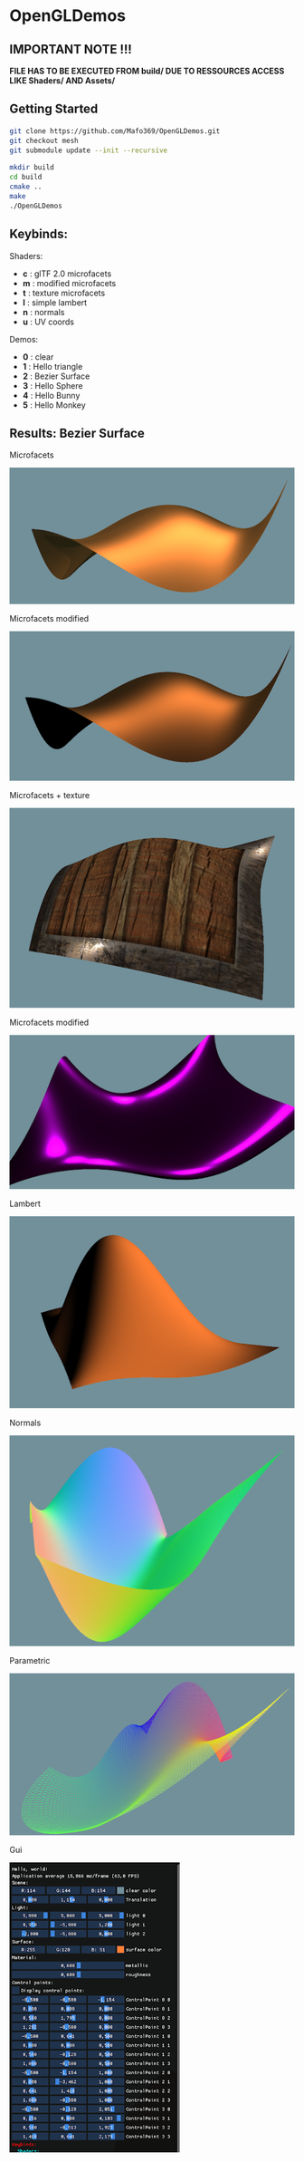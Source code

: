 # OpenGLDemos

## IMPORTANT NOTE !!!

**FILE HAS TO BE EXECUTED FROM build/ DUE TO RESSOURCES ACCESS LIKE Shaders/ AND Assets/**

## Getting Started

```bash
git clone https://github.com/Mafo369/OpenGLDemos.git
git checkout mesh
git submodule update --init --recursive
```

```bash
mkdir build
cd build
cmake ..
make
./OpenGLDemos
```

## Keybinds:

Shaders:

- **c** : glTF 2.0 microfacets
- **m** : modified microfacets
- **t** : texture microfacets
- **l** : simple lambert
- **n** : normals
- **u** : UV coords

Demos:

- **0** : clear
- **1** : Hello triangle
- **2** : Bezier Surface
- **3** : Hello Sphere
- **4** : Hello Bunny 
- **5** : Hello Monkey

## Results: Bezier Surface

Microfacets

![alt text](results/microfacets.png)

Microfacets modified

![alt text](results/microfacetsmodified.png)

Microfacets + texture

![alt text](results/microfacetstexture.png)

Microfacets modified

![alt text](results/microfacetsmodified1.png)

Lambert

![alt text](results/lambert.png)

Normals

![alt text](results/normals.png)

Parametric

![alt text](results/parametric.png)

Gui

![alt text](results/gui.png)
